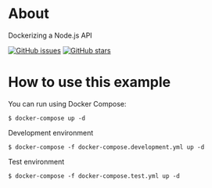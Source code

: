 # About
Dockerizing a Node.js API

[![GitHub issues](https://img.shields.io/github/issues/onildoaguiar/docker-node-api.svg "GitHub issues")](https://github.com/onildoaguiar/docker-node-api)
[![GitHub stars](https://img.shields.io/github/stars/onildoaguiar/docker-node-api.svg "GitHub stars")](https://github.com/onildoaguiar/docker-node-api)

# How to use this example

You can run using Docker Compose:

```console
$ docker-compose up -d
```

Development environment

```console
$ docker-compose -f docker-compose.development.yml up -d
```

Test environment

```console
$ docker-compose -f docker-compose.test.yml up -d
```